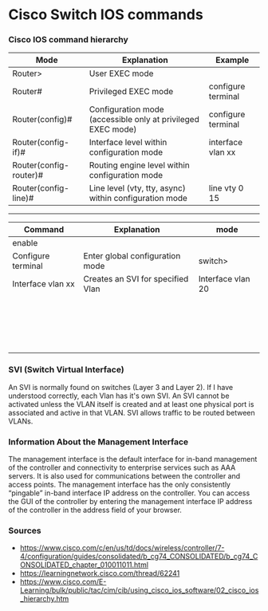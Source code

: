 # Cisco Switch IOS commands

### Cisco IOS command hierarchy  
|Mode|Explanation|Example|
|-----------|--------------|-----------------------|
|Router>|User EXEC mode||
|Router#|Privileged EXEC mode|configure terminal|enable|
|Router(config)#|Configuration mode (accessible only at privileged EXEC mode)|configure terminal|
|Router(config-if)#|Interface level within configuration mode|interface vlan xx|
|Router(config-router)#|Routing engine level within configuration mode||
|Router(config-line)#|Line level (vty, tty, async) within configuration mode|line vty 0 15|

----------------------------------------------------------------------------------------------------------------------------

|Command|Explanation|mode|
|-----------------------------|--------------------------------------------|--------------------------------------------|
|enable||
|Configure terminal|Enter global configuration mode|switch>
|Interface vlan xx|Creates an SVI for specified Vlan|Interface vlan 20
||||
||||
||||
||||
||||
||||
||||
||||
||||
||||
||||
||||
||||
||||
||||
||||
||||
||||
||||

### SVI (Switch Virtual Interface)
An SVI is normally found on switches (Layer 3 and Layer 2). If I have understood correctly, each Vlan has it's own SVI. An SVI cannot be activated unless the VLAN itself is created and at least one physical port is associated and active in that VLAN. SVI allows traffic to be routed between VLANs.

### Information About the Management Interface

The management interface is the default interface for in-band management of the controller and connectivity to enterprise services such as AAA servers. It is also used for communications between the controller and access points. The management interface has the only consistently “pingable” in-band interface IP address on the controller. You can access the GUI of the controller by entering the management interface IP address of the controller in the address field of your browser.

### Sources  
- https://www.cisco.com/c/en/us/td/docs/wireless/controller/7-4/configuration/guides/consolidated/b_cg74_CONSOLIDATED/b_cg74_CONSOLIDATED_chapter_010011011.html
- https://learningnetwork.cisco.com/thread/62241
- https://www.cisco.com/E-Learning/bulk/public/tac/cim/cib/using_cisco_ios_software/02_cisco_ios_hierarchy.htm
